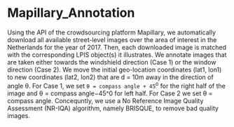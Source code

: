 # Mapillary_Annotation

Using the API of the crowdsourcing platform Mapillary, we automatically download all available street-level images over the area of interest in the Netherlands for the year of 2017. Then, each downloaded image is matched with the corresponding LPIS object(s) it illustrates. We annotate images that are taken either towards the windshield direction (Case 1) or the window direction (Case 2). We move the initial geo-location coordinates (lat1, lon1) to new coordinates (lat2, lon2) that are d = 10m away in the direction of angle θ. For Case 1, we set `θ = compass angle + 45`<sup>o</sup> for the right half of the image and θ = compass angle−45^0 for left half. For Case 2 we set θ = compass angle. Concequntly, we use a No Reference Image Quality Assessment (NR-IQA) algorithm, namely BRISQUE, to remove bad quality images. 

